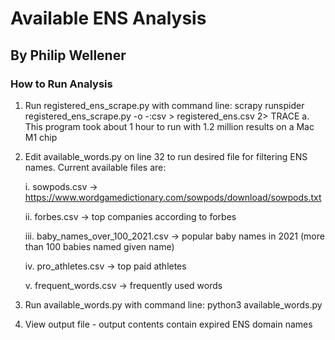 # Available ENS Analysis
## By Philip Wellener

### How to Run Analysis
1. Run registered_ens_scrape.py with command line: scrapy runspider registered_ens_scrape.py -o -:csv > registered_ens.csv 2> TRACE
  a. This program took about 1 hour to run with 1.2 million results on a Mac M1 chip
2. Edit available_words.py on line 32 to run desired file for filtering ENS names. Current available files are:
  
    i. sowpods.csv -> https://www.wordgamedictionary.com/sowpods/download/sowpods.txt
    
    ii. forbes.csv -> top companies according to forbes
    
    iii. baby_names_over_100_2021.csv -> popular baby names in 2021 (more than 100 babies named given name)
    
    iv. pro_athletes.csv -> top paid athletes
    
    v. frequent_words.csv -> frequently used words
    
3. Run available_words.py with command line: python3 available_words.py
4. View output file - output contents contain expired ENS domain names
